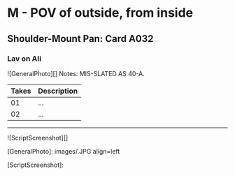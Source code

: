 # M - POV of outside, from inside

## Shoulder-Mount Pan: Card A032

### Lav on Ali

![GeneralPhoto][]
Notes: MIS-SLATED AS 40-A.

| Takes | Description |
|:---|:----|
| 01 | ... |
| 02 | ... |

----

![ScriptScreenshot][]


[GeneralPhoto]:  images/.JPG align=left

[ScriptScreenshot]: 
